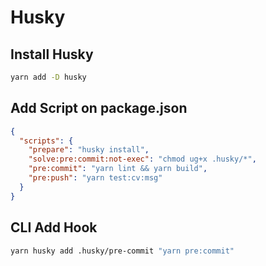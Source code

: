 # Husky

## Install Husky

```sh
yarn add -D husky
```

## Add Script on package.json

```json
{
  "scripts": {
    "prepare": "husky install",
    "solve:pre:commit:not-exec": "chmod ug+x .husky/*",
    "pre:commit": "yarn lint && yarn build",
    "pre:push": "yarn test:cv:msg"
  }
}
```

## CLI Add Hook

```sh
yarn husky add .husky/pre-commit "yarn pre:commit"
```
